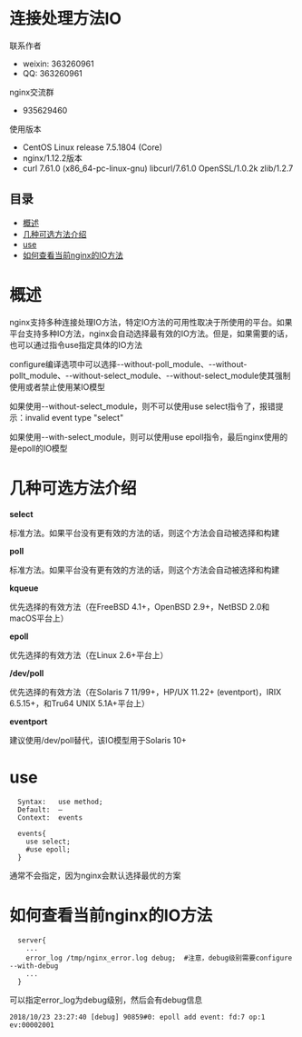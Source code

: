 连接处理方法IO
=======================

联系作者
- weixin: 363260961
- QQ: 363260961

nginx交流群
-  935629460

使用版本
- CentOS Linux release 7.5.1804 (Core)
- nginx/1.12.2版本
- curl 7.61.0 (x86_64-pc-linux-gnu) libcurl/7.61.0 OpenSSL/1.0.2k zlib/1.2.7

## 目录
* [概述](#概述)
* [几种可选方法介绍](#几种可选方法介绍)
* [use](#use)
* [如何查看当前nginx的IO方法](#如何查看当前nginx的IO方法)

# 概述
nginx支持多种连接处理IO方法，特定IO方法的可用性取决于所使用的平台。如果平台支持多种IO方法，nginx会自动选择最有效的IO方法。但是，如果需要的话，也可以通过指令use指定具体的IO方法

configure编译选项中可以选择--without-poll_module、--without-pollt_module、--without-select_module、--without-select_module使其强制使用或者禁止使用某IO模型

如果使用--without-select_module，则不可以使用use select指令了，报错提示：invalid event type "select"
  
如果使用--with-select_module，则可以使用use epoll指令，最后nginx使用的是epoll的IO模型

# 几种可选方法介绍
**select**

  标准方法。如果平台没有更有效的方法的话，则这个方法会自动被选择和构建

**poll**

  标准方法。如果平台没有更有效的方法的话，则这个方法会自动被选择和构建
  
**kqueue**
  
  优先选择的有效方法（在FreeBSD 4.1+，OpenBSD 2.9+，NetBSD 2.0和macOS平台上）
  
**epoll**

  优先选择的有效方法（在Linux 2.6+平台上）
  
 **/dev/poll**

  优先选择的有效方法（在Solaris 7 11/99+，HP/UX 11.22+ (eventport)，IRIX 6.5.15+，和Tru64 UNIX 5.1A+平台上）

 **eventport**
 
  建议使用/dev/poll替代，该IO模型用于Solaris 10+ 
  
 # use
```
  Syntax:	use method;
  Default:	—
  Context:	events
```
```
  events{
    use select;
    #use epoll;
  }
```
通常不会指定，因为nginx会默认选择最优的方案

# 如何查看当前nginx的IO方法

```
  server{
    ...
    error_log /tmp/nginx_error.log debug;  #注意，debug级别需要configure --with-debug
    ...
  }
```
可以指定error_log为debug级别，然后会有debug信息
```
2018/10/23 23:27:40 [debug] 90859#0: epoll add event: fd:7 op:1 ev:00002001 
```
